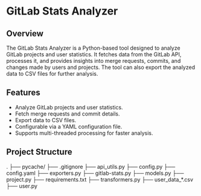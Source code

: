 # GitLab Stats Analyzer

## Overview

The GitLab Stats Analyzer is a Python-based tool designed to analyze GitLab projects and user statistics. It fetches data from the GitLab API, processes it, and provides insights into merge requests, commits, and changes made by users and projects. The tool can also export the analyzed data to CSV files for further analysis.

## Features

- Analyze GitLab projects and user statistics.
- Fetch merge requests and commit details.
- Export data to CSV files.
- Configurable via a YAML configuration file.
- Supports multi-threaded processing for faster analysis.

## Project Structure
. ├── pycache/ ├── .gitignore ├── api_utils.py ├── config.py ├── config.yaml ├── exporters.py ├── gitlab-stats.py ├── models.py ├── project.py ├── requirements.txt ├── transformers.py ├── user_data_*.csv ├── user.py
